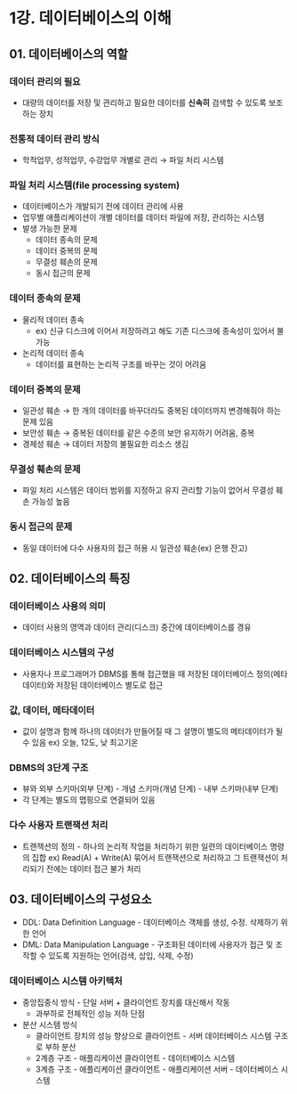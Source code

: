 # 1강. 데이터베이스의 이해

## 01. 데이터베이스의 역할

### 데이터 관리의 필요

- 대량의 데이터를 저장 및 관리하고 필요한 데이터를 **신속히** 검색할 수 있도록 보조하는 장치

### 전통적 데이터 관리 방식

- 학적업무, 성적업무, 수강업무 개별로 관리 → 파일 처리 시스템

### 파일 처리 시스템(file processing system)

- 데이터베이스가 개발되기 전에 데이터 관리에 사용
- 업무별 애플리케이션이 개별 데이터를 데이터 파일에 저장, 관리하는 시스템
- 발생 가능한 문제
  - 데이터 종속의 문제
  - 데이터 중복의 문제
  - 무결성 훼손의 문제
  - 동시 접근의 문제

### 데이터 종속의 문제

- 물리적 데이터 종속
  - ex) 신규 디스크에 이어서 저장하려고 해도 기존 디스크에 종속성이 있어서 불가능
- 논리적 데이터 종속
  - 데이터를 표현하는 논리적 구조를 바꾸는 것이 어려움

### 데이터 중복의 문제

- 일관성 훼손 → 한 개의 데이터를 바꾸더라도 중복된 데이터까지 변경해줘야 하는 문제 있음
- 보안성 훼손 → 중복된 데이터를 같은 수준의 보안 유지하기 어려움, 중복
- 경제성 훼손 → 데이터 저장의 불필요한 리소스 생김

### 무결성 훼손의 문제

- 파일 처리 시스템은 데이터 범위를 지정하고 유지 관리할 기능이 없어서 무결성 훼손 가능성 높음

### 동시 접근의 문제

- 동일 데이터에 다수 사용자의 접근 허용 시 일관성 훼손(ex) 은행 잔고)

## 02. 데이터베이스의 특징

### 데이터베이스 사용의 의미

- 데이터 사용의 영역과 데이터 관리(디스크) 중간에 데이터베이스를 경유

### 데이터베이스 시스템의 구성

- 사용자나 프로그래머가 DBMS를 통해 접근했을 때 저장된 데이터베이스 정의(메타데이터)와 저장된 데이터베이스 별도로 접근

### 값, 데이터, 메타데이터

- 값이 설명과 함께 하나의 데이터가 만들어질 때 그 설명이 별도의 메타데이터가 될 수 있음 ex) 오늘, 12도, 낮 최고기온

### DBMS의 3단계 구조

- 뷰와 외부 스키마(외부 단계) - 개념 스키마(개념 단계) - 내부 스키마(내부 단계)
- 각 단계는 별도의 맵핑으로 연결되어 있음

### 다수 사용자 트랜잭션 처리

- 트랜잭션의 정의 - 하나의 논리적 작업을 처리하기 위한 일련의 데이터베이스 명령의 집합 ex) Read(A) + Write(A) 묶어서 트랜잭션으로 처리하고 그 트랜잭션이 처리되기 전에는 데이터 접근 불가 처리

## 03. 데이터베이스의 구성요소

- DDL: Data Definition Language - 데이터베이스 객체를 생성, 수정. 삭제하기 위한 언어
- DML: Data Manipulation Language - 구조화된 데이터에 사용자가 접근 및 조작할 수 있도록 지원하는 언어(검색, 삽입, 삭제, 수정)

### 데이터베이스 시스템 아키텍처

- 중앙집중식 방식 - 단일 서버 + 클라이언트 장치를 대신해서 작동
  - 과부하로 전체적인 성능 저하 단점
- 분산 시스템 방식
  - 클라이언트 장치의 성능 향상으로 클라이언트 - 서버 데이터베이스 시스템 구조로 부하 분산
  - 2계층 구조 - 애플리케이션 클라이언트 - 데이터베이스 시스템
  - 3계층 구조 - 애플리케이션 클라이언트 - 애플리케이션 서버 - 데이터베이스 시스템
